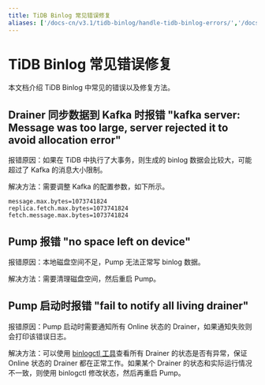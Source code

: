 ```yaml
---
title: TiDB Binlog 常见错误修复
aliases: ['/docs-cn/v3.1/tidb-binlog/handle-tidb-binlog-errors/','/docs-cn/v3.1/reference/tidb-binlog/troubleshoot/error-handling/']
---
```


# TiDB Binlog 常见错误修复

本文档介绍 TiDB Binlog 中常见的错误以及修复方法。

## Drainer 同步数据到 Kafka 时报错 "kafka server: Message was too large, server rejected it to avoid allocation error"

报错原因：如果在 TiDB 中执行了大事务，则生成的 binlog 数据会比较大，可能超过了 Kafka 的消息大小限制。

解决方法：需要调整 Kafka 的配置参数，如下所示。

```
message.max.bytes=1073741824
replica.fetch.max.bytes=1073741824
fetch.message.max.bytes=1073741824
```

## Pump 报错 "no space left on device"

报错原因：本地磁盘空间不足，Pump 无法正常写 binlog 数据。

解决方法：需要清理磁盘空间，然后重启 Pump。

## Pump 启动时报错 "fail to notify all living drainer"

报错原因：Pump 启动时需要通知所有 Online 状态的 Drainer，如果通知失败则会打印该错误日志。

解决方法：可以使用 [binlogctl 工具](/tidb-binlog/maintain-tidb-binlog-cluster.md#binlogctl-工具)查看所有 Drainer 的状态是否有异常，保证 Online 状态的 Drainer 都在正常工作。如果某个 Drainer 的状态和实际运行情况不一致，则使用 binlogctl 修改状态，然后再重启 Pump。
